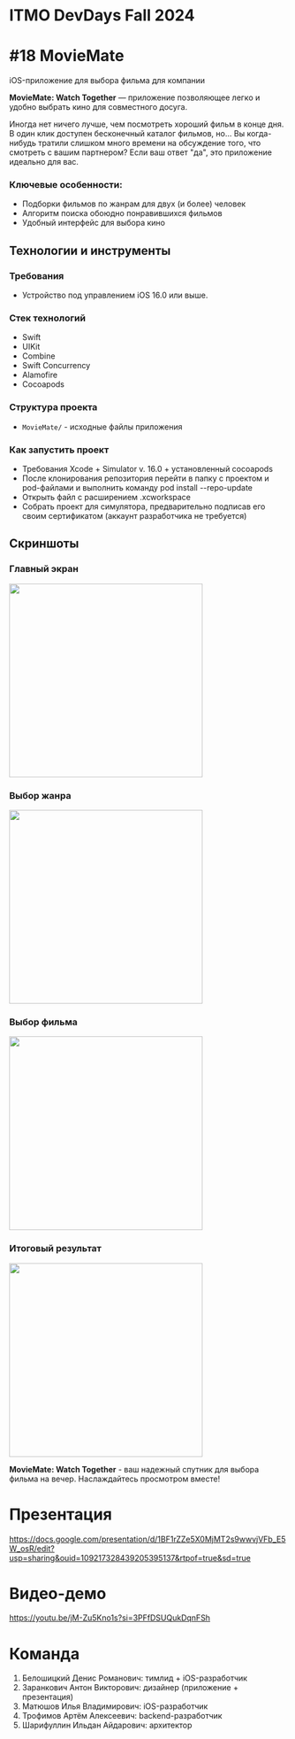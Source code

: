 # ITMO DevDays Fall 2024 
# #18 MovieMate
iOS-приложение для выбора фильма для компании

**MovieMate: Watch Together** — приложение позволяющее легко и удобно выбрать кино для совместного досуга.

Иногда нет ничего лучше, чем посмотреть хороший фильм в конце дня. 
В один клик доступен бесконечный каталог фильмов, но... 
Вы когда-нибудь тратили слишком много времени на обсуждение того, что смотреть с вашим партнером? 
Если ваш ответ "да", это приложение идеально для вас.

### Ключевые особенности:
- Подборки фильмов по жанрам для двух (и более) человек
- Алгоритм поиска обоюдно понравившихся фильмов
- Удобный интерфейс для выбора кино

## Технологии и инструменты

### Требования
- Устройство под управлением iOS 16.0 или выше.

### Стек технологий
- Swift
- UIKit
- Combine
- Swift Concurrency
- Alamofire
- Cocoapods

### Структура проекта

- `MovieMate/` - исходные файлы приложения

### Как запустить проект

- Требования Xcode + Simulator v. 16.0 + установленный cocoapods
- После клонирования репозитория перейти в папку с проектом и pod-файлами и выполнить команду pod install --repo-update
- Открыть файл с расширением .xcworkspace
- Собрать проект для симулятора, предварительно подписав его своим сертификатом (аккаунт разработчика не требуется)

## Скриншоты

### Главный экран
<img src="resources/welcome_page.jpeg" width="350"/>

### Выбор жанра
<img src="resources/choose_genre_page.jpeg" width="350"/>

### Выбор фильма
<img src="resources/choose_movie_page.jpeg" width="350"/>

### Итоговый результат
<img src="resources/result_page.jpeg" width="350"/>


**MovieMate: Watch Together** - ваш надежный спутник для выбора фильма на вечер. Наслаждайтесь просмотром вместе!


# Презентация
https://docs.google.com/presentation/d/1BF1rZZe5X0MjMT2s9wwvjVFb_E5W_osR/edit?usp=sharing&ouid=109217328439205395137&rtpof=true&sd=true
# Видео-демо
https://youtu.be/jM-Zu5Kno1s?si=3PFfDSUQukDqnFSh

# Команда
1. Белошицкий Денис Романович: тимлид + iOS-разработчик
2. Заранкович Антон Викторович: дизайнер (приложение + презентация)
3. Матюшов Илья Владимирович: iOS-разработчик
4. Трофимов Артём Алексеевич: backend-разработчик
5. Шарифуллин Ильдан Айдарович: архитектор
